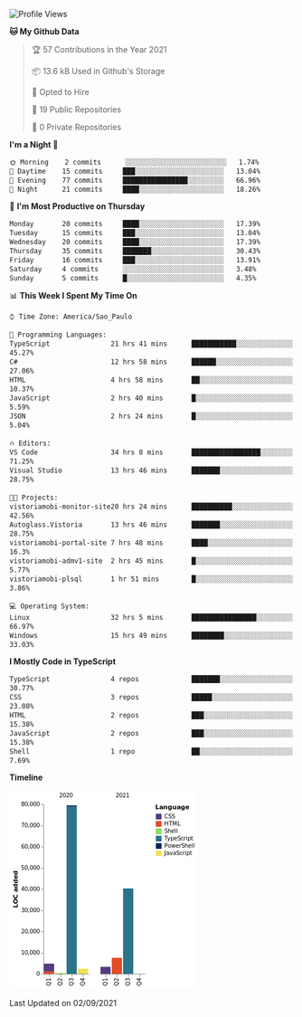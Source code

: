 <!--START_SECTION:waka-->
![Profile Views](http://img.shields.io/badge/Profile%20Views-66-blue)

**🐱 My Github Data** 

> 🏆 57 Contributions in the Year 2021
 > 
> 📦 13.6 kB Used in Github's Storage 
 > 
> 💼 Opted to Hire
 > 
> 📜 19 Public Repositories 
 > 
> 🔑 0 Private Repositories  
 > 
**I'm a Night 🦉** 

```text
🌞 Morning    2 commits      ░░░░░░░░░░░░░░░░░░░░░░░░░   1.74% 
🌆 Daytime    15 commits     ███░░░░░░░░░░░░░░░░░░░░░░   13.04% 
🌃 Evening    77 commits     ████████████████░░░░░░░░░   66.96% 
🌙 Night      21 commits     ████░░░░░░░░░░░░░░░░░░░░░   18.26%

```
📅 **I'm Most Productive on Thursday** 

```text
Monday       20 commits     ████░░░░░░░░░░░░░░░░░░░░░   17.39% 
Tuesday      15 commits     ███░░░░░░░░░░░░░░░░░░░░░░   13.04% 
Wednesday    20 commits     ████░░░░░░░░░░░░░░░░░░░░░   17.39% 
Thursday     35 commits     ███████░░░░░░░░░░░░░░░░░░   30.43% 
Friday       16 commits     ███░░░░░░░░░░░░░░░░░░░░░░   13.91% 
Saturday     4 commits      ░░░░░░░░░░░░░░░░░░░░░░░░░   3.48% 
Sunday       5 commits      █░░░░░░░░░░░░░░░░░░░░░░░░   4.35%

```


📊 **This Week I Spent My Time On** 

```text
⌚︎ Time Zone: America/Sao_Paulo

💬 Programming Languages: 
TypeScript               21 hrs 41 mins      ███████████░░░░░░░░░░░░░░   45.27% 
C#                       12 hrs 58 mins      ██████░░░░░░░░░░░░░░░░░░░   27.06% 
HTML                     4 hrs 58 mins       ██░░░░░░░░░░░░░░░░░░░░░░░   10.37% 
JavaScript               2 hrs 40 mins       █░░░░░░░░░░░░░░░░░░░░░░░░   5.59% 
JSON                     2 hrs 24 mins       █░░░░░░░░░░░░░░░░░░░░░░░░   5.04%

🔥 Editors: 
VS Code                  34 hrs 8 mins       █████████████████░░░░░░░░   71.25% 
Visual Studio            13 hrs 46 mins      ███████░░░░░░░░░░░░░░░░░░   28.75%

🐱‍💻 Projects: 
vistoriamobi-monitor-site20 hrs 24 mins      ██████████░░░░░░░░░░░░░░░   42.56% 
Autoglass.Vistoria       13 hrs 46 mins      ███████░░░░░░░░░░░░░░░░░░   28.75% 
vistoriamobi-portal-site 7 hrs 48 mins       ████░░░░░░░░░░░░░░░░░░░░░   16.3% 
vistoriamobi-admv1-site  2 hrs 45 mins       █░░░░░░░░░░░░░░░░░░░░░░░░   5.77% 
vistoriamobi-plsql       1 hr 51 mins        █░░░░░░░░░░░░░░░░░░░░░░░░   3.86%

💻 Operating System: 
Linux                    32 hrs 5 mins       ████████████████░░░░░░░░░   66.97% 
Windows                  15 hrs 49 mins      ████████░░░░░░░░░░░░░░░░░   33.03%

```

**I Mostly Code in TypeScript** 

```text
TypeScript               4 repos             ███████░░░░░░░░░░░░░░░░░░   30.77% 
CSS                      3 repos             █████░░░░░░░░░░░░░░░░░░░░   23.08% 
HTML                     2 repos             ███░░░░░░░░░░░░░░░░░░░░░░   15.38% 
JavaScript               2 repos             ███░░░░░░░░░░░░░░░░░░░░░░   15.38% 
Shell                    1 repo              ██░░░░░░░░░░░░░░░░░░░░░░░   7.69%

```


**Timeline**

![Chart not found](https://raw.githubusercontent.com/jonhoffmam/jonhoffmam/master/charts/bar_graph.png) 


 Last Updated on 02/09/2021
<!--END_SECTION:waka-->
